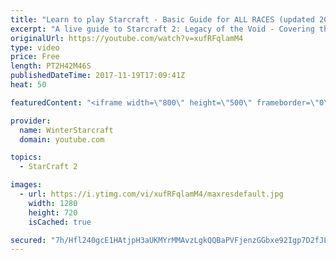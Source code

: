```yaml
---
title: "Learn to play Starcraft - Basic Guide for ALL RACES (updated 2017)"
excerpt: "A live guide to Starcraft 2: Legacy of the Void - Covering the basics and build orders for all of the races, and covering the important decisions to be made early in the game.  Not a step by step guide but a demonstration once you have the very basics of the units and races!"
originalUrl: https://youtube.com/watch?v=xufRFqlamM4
type: video
price: Free
length: PT2H42M46S
publishedDateTime: 2017-11-19T17:09:41Z
heat: 50

featuredContent: "<iframe width=\"800\" height=\"500\" frameborder=\"0\" src=\"https://www.youtube.com/embed/xufRFqlamM4\" allow=\"accelerometer; autoplay; encrypted-media; gyroscope; picture-in-picture\" allowfullscreen></iframe>"

provider:
  name: WinterStarcraft
  domain: youtube.com

topics:
  - StarCraft 2

images:
  - url: https://i.ytimg.com/vi/xufRFqlamM4/maxresdefault.jpg
    width: 1280
    height: 720
    isCached: true

secured: "7h/Hfl240gcE1HAtjpH3aUKMYrMMAvzLgkQQBaPVFjenzGGbxe92Igp7D2fJLgA+8OWi2z8uqyjiNA9vHVxKEkeg0wwLp/wp6kmaRnp3d40jLYPDfEfVfr028zlVGzOsCZ/UdgNYDDnioyKAHnIbKWyBs7eofmD7lzeWgJHBFECNQZ/mJND+ShWuVjtdIqCb5WQwYHH3NRBTzdwI/Vf933s3ZjCtmOCyNH/jFSCxQKsu0yU+dnZr4F7apzqpo+1x6AuiEIQoIFyzi9aw0koPhxRmqor07HUqPl0dZOH/FqOW1wW6fn4PYVIrc3unmtT2R4slPqs8tHUYnnmfhpz8gmETmleej5L9A2cd6SfGZdW55SKz4quQnOMjkgPiIyA6qD895angNUVE8nXYvxX7N3yZfMsxa8aylSwF+XJ1FbDS6Doihxo5I24RoXjWjCPq;Kt4oBXUMBUVDiK66dLvzOg=="
---
```


